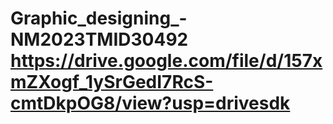 # Graphic_designing_-NM2023TMID30492  https://drive.google.com/file/d/157xmZXogf_1ySrGedI7RcS-cmtDkpOG8/view?usp=drivesdk
